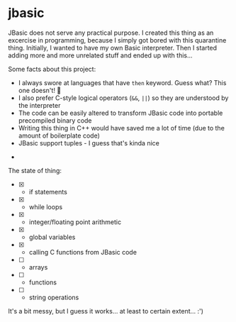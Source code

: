 # jbasic

JBasic does not serve any practical purpose. I created this thing as an excercise in programming, because I simply got bored with this quarantine thing. Initially, I wanted to have my own Basic interpreter. Then I started adding more and more unrelated stuff and ended up with this...

Some facts about this project:
 - I always swore at languages that have `then` keyword. Guess what? This one doesn't! :tada:
 - I also prefer C-style logical operators (`&&`, `||`) so they are understood by the interpreter
 - The code can be easily altered to transform JBasic code into portable precompiled binary code
 - Writing this thing in C++ would have saved me a lot of time (due to the amount of boilerplate code)
 - JBasic support tuples - I guess that's kinda nice
 - ~~~I don't even know if it fits into an AVR anymore...~~~ Almost certainly it doesn't. Even if it did, it's likey too bloated anyway (it uses floats) 

The state of thing:
 - [x] - if statements
 - [x] - while loops
 - [x] - integer/floating point arithmetic
 - [x] - global variables
 - [x] - calling C functions from JBasic code
 - [ ] - arrays
 - [ ] - functions 
 - [ ] - string operations

It's a bit messy, but I guess it works... at least to certain extent... :')
